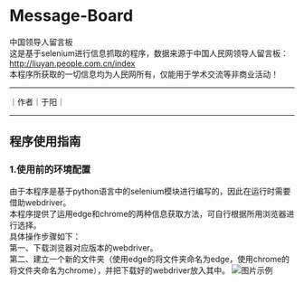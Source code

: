 # Message-Board

中国领导人留言板  
这是基于selenium进行信息抓取的程序，数据来源于中国人民网领导人留言板：http://liuyan.people.com.cn/index  
本程序所获取的一切信息均为人民网所有，仅能用于学术交流等非商业活动！

****

｜作者｜于阳｜

****

## 程序使用指南

### 1.使用前的环境配置
由于本程序是基于python语言中的selenium模块进行编写的，因此在运行时需要借助webdriver。  
本程序提供了运用edge和chrome的两种信息获取方法，可自行根据所用浏览器进行选择。  
具体操作步骤如下：  
第一、下载浏览器对应版本的webdriver。  
第二、建立一个新的文件夹（使用edge的将文件夹命名为edge，使用chrome的将文件夹命名为chrome），并把下载好的webdriver放入其中。
![图片示例](https://github.com/Fissify/Message-Board/pic/1.png)


